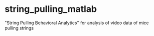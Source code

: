 # string_pulling_matlab
"String Pulling Behavioral Analytics" for analysis of video data of mice pulling strings

